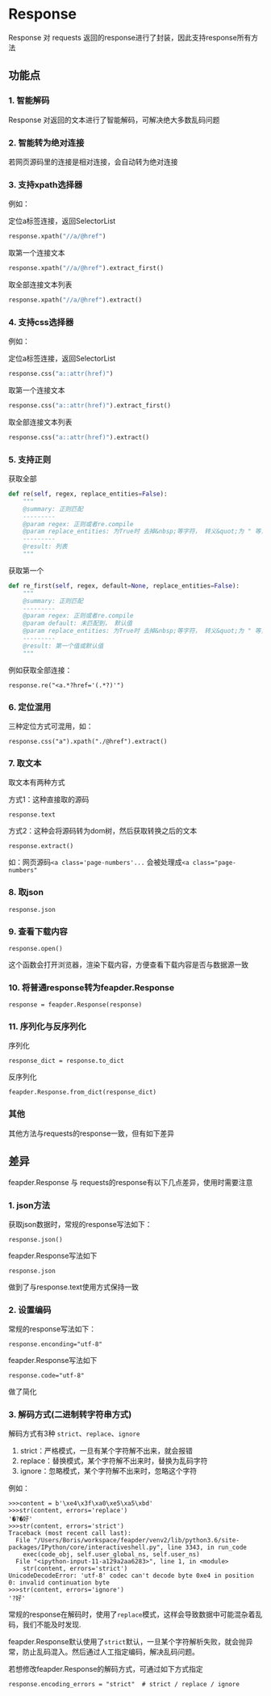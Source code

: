

# Response

Response 对 requests 返回的response进行了封装，因此支持response所有方法

## 功能点

### 1. 智能解码

Response 对返回的文本进行了智能解码，可解决绝大多数乱码问题

### 2. 智能转为绝对连接

若网页源码里的连接是相对连接，会自动转为绝对连接

### 3. 支持xpath选择器

例如：

定位a标签连接，返回SelectorList
```python
response.xpath("//a/@href")
```

取第一个连接文本

```python
response.xpath("//a/@href").extract_first()
```

取全部连接文本列表
```python
response.xpath("//a/@href").extract()
```

### 4. 支持css选择器

例如：

定位a标签连接，返回SelectorList
```python
response.css("a::attr(href)")
```

取第一个连接文本

```python
response.css("a::attr(href)").extract_first()
```

取全部连接文本列表
```python
response.css("a::attr(href)").extract()
```

### 5. 支持正则

获取全部
```python
def re(self, regex, replace_entities=False):
    """
    @summary: 正则匹配
    ---------
    @param regex: 正则或者re.compile
    @param replace_entities: 为True时 去掉&nbsp;等字符， 转义&quot;为 " 等， 会使网页结构发生变化。如在网页源码中提取json， 建议设置成False
    ---------
    @result: 列表
    """
```

获取第一个
```python
def re_first(self, regex, default=None, replace_entities=False):
    """
    @summary: 正则匹配
    ---------
    @param regex: 正则或者re.compile
    @param default: 未匹配到， 默认值
    @param replace_entities: 为True时 去掉&nbsp;等字符， 转义&quot;为 " 等， 会使网页结构发生变化。如在网页源码中提取json， 建议设置成False
    ---------
    @result: 第一个值或默认值
    """
```

例如获取全部连接：

```
response.re("<a.*?href='(.*?)'")
```

### 6. 定位混用

三种定位方式可混用，如：

```
response.css("a").xpath("./@href").extract()
```

### 7. 取文本

取文本有两种方式

方式1：这种直接取的源码

```
response.text
```

方式2：这种会将源码转为dom树，然后获取转换之后的文本

```
response.extract()
```

如：网页源码`<a class='page-numbers'...`  会被处理成`<a class="page-numbers"`

### 8. 取json

```
response.json
```

### 9. 查看下载内容

```
response.open()
```

这个函数会打开浏览器，渲染下载内容，方便查看下载内容是否与数据源一致

### 10. 将普通response转为feapder.Response

```
response = feapder.Response(response)
```

### 11. 序列化与反序列化

序列化 

    response_dict = response.to_dict

反序列化 

    feapder.Response.from_dict(response_dict)

### 其他

其他方法与requests的response一致，但有如下差异

## 差异

feapder.Response 与 requests的response有以下几点差异，使用时需要注意

### 1. json方法

获取json数据时，常规的response写法如下：

```
response.json()
```

feapder.Response写法如下

```
response.json
```

做到了与response.text使用方式保持一致

### 2. 设置编码

常规的response写法如下：

```
response.enconding="utf-8"
```

feapder.Response写法如下
```
response.code="utf-8"
```
做了简化

### 3. 解码方式(二进制转字符串方式)


解码方式有3种 `strict`、`replace`、`ignore`

1. strict：严格模式，一旦有某个字符解不出来，就会报错
2. replace：替换模式，某个字符解不出来时，替换为乱码字符
3. ignore：忽略模式，某个字符解不出来时，忽略这个字符

例如：

```shell
>>>content = b'\xe4\x3f\xa0\xe5\xa5\xbd'
>>>str(content, errors='replace')
'�?�好'
>>>str(content, errors='strict')
Traceback (most recent call last):
  File "/Users/Boris/workspace/feapder/venv2/lib/python3.6/site-packages/IPython/core/interactiveshell.py", line 3343, in run_code
    exec(code_obj, self.user_global_ns, self.user_ns)
  File "<ipython-input-11-a129a2aa6283>", line 1, in <module>
    str(content, errors='strict')
UnicodeDecodeError: 'utf-8' codec can't decode byte 0xe4 in position 0: invalid continuation byte
>>>str(content, errors='ignore')
'?好'
```

常规的response在解码时，使用了`replace`模式，这样会导致数据中可能混杂着乱码，我们不能及时发现.

feapder.Response默认使用了`strict`默认，一旦某个字符解析失败，就会抛异常，防止乱码混入。然后通过人工指定编码，解决乱码问题。

若想修改feapder.Response的解码方式，可通过如下方式指定

```
response.encoding_errors = "strict"  # strict / replace / ignore
```


